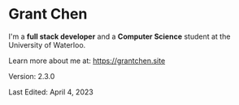 # Grant Chen

I'm a **full stack developer** and a **Computer Science** student at the University of Waterloo.

Learn more about me at: https://grantchen.site

Version: 2.3.0

Last Edited: April 4, 2023
